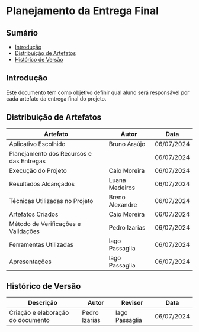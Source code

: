 # Planejamento da Entrega Final

## Sumário

- [Introdução](#introdução)
- [Distribuição de Artefatos](#distribuição-de-artefatos)
- [Histórico de Versão](#histórico-de-versão)


## Introdução

Este documento tem como objetivo definir qual aluno será responsável por cada artefato da entrega final do projeto. 

## Distribuição de Artefatos

| Artefato                                 | Autor           | Data       |
| ---------------------------------------- | --------------- | ---------- |
| Aplicativo Escolhido                     | Bruno Araújo    | 06/07/2024 |
| Planejamento dos Recursos e das Entregas |                 | 06/07/2024 |
| Execução do Projeto                      | Caio Moreira    | 06/07/2024 |
| Resultados Alcançados                    | Luana Medeiros  | 06/07/2024 |
| Técnicas Utilizadas no Projeto           | Breno Alexandre | 06/07/2024 |
| Artefatos Criados                        | Caio Moreira    | 06/07/2024 |
| Método de Verificações e Validações      | Pedro Izarias   | 06/07/2024 |
| Ferramentas Utilizadas                   | Iago Passaglia  | 06/07/2024 |
| Apresentações                            | Iago Passaglia  | 06/07/2024 |


## Histórico de Versão

| Descrição                    | Autor | Revisor | Data       |
|------------------------------|-------|---------|------------|
| Criação e elaboração do documento         | Pedro Izarias | Iago Passaglia | 06/07/2024 |
